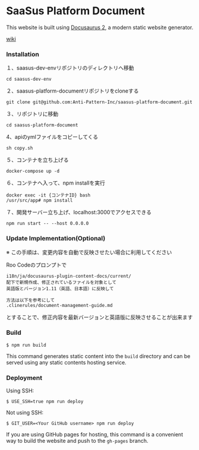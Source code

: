 # SaaSus Platform Document

This website is built using [Docusaurus 2](https://docusaurus.io/), a modern static website generator.

[wiki](https://github.com/Anti-Pattern-Inc/saasus-platform-document/wiki)

### Installation
１、saasus-dev-envリポジトリのディレクトリへ移動
```
cd saasus-dev-env
```
２、saasus-platform-documentリポジトリをcloneする
```
git clone git@github.com:Anti-Pattern-Inc/saasus-platform-document.git
```
３、リポジトリに移動
```
cd saasus-platform-document
```
4、apiのymlファイルをコピーしてくる
```
sh copy.sh
```
５、コンテナを立ち上げる
```
docker-compose up -d
```
６、コンテナへ入って、npm installを実行
```
docker exec -it {コンテナID} bash
/usr/src/app# npm install
```
７、開発サーバー立ち上げ、localhost:3000でアクセスできる
```
npm run start -- --host 0.0.0.0
```

### Update Implementation(Optional)

※ この手順は、変更内容を自動で反映させたい場合に利用してください

Roo Codeのプロンプトで

```
i18n/ja/docusaurus-plugin-content-docs/current/
配下で新規作成、修正されているファイルを対象として
英語版とバージョン1.11（英語、日本語）に反映して

方法は以下を参考にして
.clinerules/document-management-guide.md
```

とすることで、修正内容を最新バージョンと英語版に反映させることが出来ます

### Build

```
$ npm run build
```

This command generates static content into the `build` directory and can be served using any static contents hosting service.

### Deployment

Using SSH:

```
$ USE_SSH=true npm run deploy
```

Not using SSH:

```
$ GIT_USER=<Your GitHub username> npm run deploy
```

If you are using GitHub pages for hosting, this command is a convenient way to build the website and push to the `gh-pages` branch.
